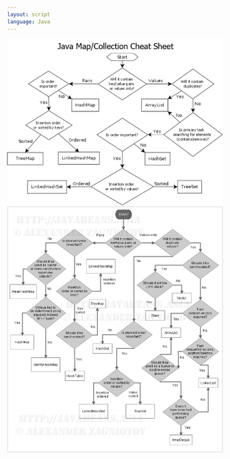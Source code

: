 ```yaml
---
layout: script
language: Java
---
```


![Collection](../Images/collection.gif)
![Collection 2](../Images/collection.png)